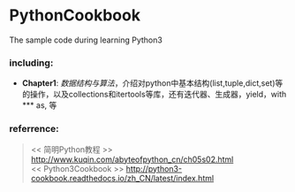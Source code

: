 # PythonCookbook

The sample code during learning Python3

### including:
* **Chapter1**: *数据结构与算法*，介绍对python中基本结构(list,tuple,dict,set)等的操作，以及collections和itertools等库，还有迭代器、生成器，yield，with *** as, 等

### referrence:
>   << 简明Python教程 >> http://www.kuqin.com/abyteofpython_cn/ch05s02.html       
>   << Python3Cookbook >> http://python3-cookbook.readthedocs.io/zh_CN/latest/index.html
